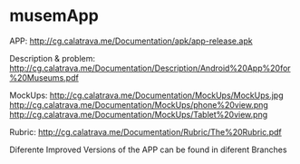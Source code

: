 # musemApp

APP: http://cg.calatrava.me/Documentation/apk/app-release.apk

Description & problem: http://cg.calatrava.me/Documentation/Description/Android%20App%20for%20Museums.pdf

MockUps: http://cg.calatrava.me/Documentation/MockUps/MockUps.jpg
        http://cg.calatrava.me/Documentation/MockUps/phone%20view.png
        http://cg.calatrava.me/Documentation/MockUps/Tablet%20view.png
        
Rubric: http://cg.calatrava.me/Documentation/Rubric/The%20Rubric.pdf

Diferente Improved Versions of the APP can be found in diferent Branches
